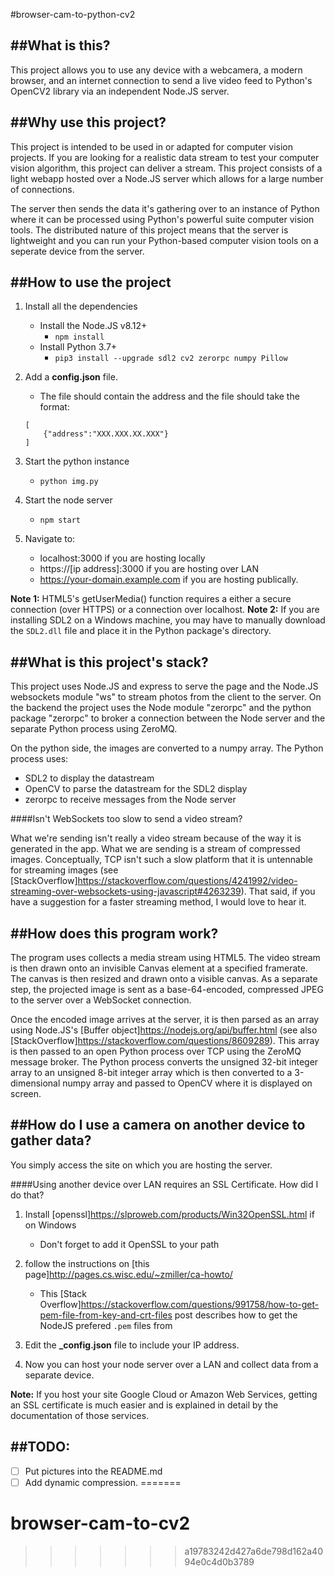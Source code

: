 #browser-cam-to-python-cv2

##What is this?
-----

This project allows you to use any device with a webcamera, a modern browser, and an internet connection to send a live video feed to Python's OpenCV2 library via an independent Node.JS server.


##Why use this project?
-----

This project is intended to be used in or adapted for computer vision projects.  If you are looking for a realistic data stream to test your computer vision algorithm, this project can deliver a stream.  This project consists of a light webapp hosted over a Node.JS server which allows for a large number of connections.

The server then sends the data it's gathering over to an instance of Python where it can be processed using Python's powerful suite computer vision tools.  The distributed nature of this project means that the server is lightweight and you can run your Python-based computer vision tools on a seperate device from the server.


##How to use the project
-----
1. Install all the dependencies
	* Install the Node.JS v8.12+
		* `npm install`
	* Install Python 3.7+
		* `pip3 install --upgrade sdl2 cv2 zerorpc numpy Pillow`

1. Add a __config.json__ file.
	* The file should contain the address and the file should take the format:
	
	```
	[
		{"address":"XXX.XXX.XX.XXX"}
	]
	```

1. Start the python instance
	* `python img.py`

1. Start the node server
	* `npm start`

1. Navigate to:
	* localhost:3000 if you are hosting locally
	* https://[ip address]:3000 if you are hosting over LAN
	* https://your-domain.example.com if you are hosting publically.

__Note 1:__ HTML5's getUserMedia() function requires a either a secure connection (over HTTPS) or a connection over localhost.
__Note 2:__ If you are installing SDL2 on a Windows machine, you may have to manually download the `SDL2.dll` file and place it in the Python package's directory.


##What is this project's stack?
-----

This project uses Node.JS and express to serve the page and the Node.JS websockets module "ws" to stream photos from the client to the server.  On the backend the project uses the Node module "zerorpc" and the python package "zerorpc" to broker a connection between the Node server and the separate Python process using ZeroMQ.

On the python side, the images are converted to a numpy array.  The Python process uses:
* SDL2 to display the datastream
* OpenCV to parse the datastream for the SDL2 display
* zerorpc to receive messages from the Node server


####Isn't WebSockets too slow to send a video stream?

What we're sending isn't really a video stream because of the way it is generated in the app.  What we are sending is a stream of compressed images.  Conceptually, TCP isn't such a slow platform that it is untennable for streaming images (see [StackOverflow]https://stackoverflow.com/questions/4241992/video-streaming-over-websockets-using-javascript#4263239).  That said, if you have a suggestion for a faster streaming method, I would love to hear it.


##How does this program work?
-----

The program uses collects a media stream using HTML5.  The video stream is then drawn onto an invisible Canvas element at a specified framerate.  The canvas is then resized and drawn onto a visible canvas.  As a separate step, the projected image is sent as a base-64-encoded, compressed JPEG to the server over a WebSocket connection.

Once the encoded image arrives at the server, it is then parsed as an array using Node.JS's [Buffer object]https://nodejs.org/api/buffer.html (see also [StackOverflow]https://stackoverflow.com/questions/8609289).  This array is then passed to an open Python process over TCP using the ZeroMQ message broker.  The Python process converts the unsigned 32-bit integer array to an unsigned 8-bit integer array which is then converted to a 3-dimensional numpy array and passed to OpenCV where it is displayed on screen.


##How do I use a camera on another device to gather data?
-----

You simply access the site on which you are hosting the server.

####Using another device over LAN requires an SSL Certificate.  How did I do that?
1. Install [openssl]https://slproweb.com/products/Win32OpenSSL.html if on Windows
	* Don't forget to add it OpenSSL to your path

1. follow the instructions on [this page]http://pages.cs.wisc.edu/~zmiller/ca-howto/
	* This [Stack Overflow]https://stackoverflow.com/questions/991758/how-to-get-pem-file-from-key-and-crt-files post describes how to get the NodeJS prefered `.pem` files from

1. Edit the __\_config.json__ file to include your IP address.

1. Now you can host your node server over a LAN and collect data from a separate device.


__Note:__ If you host your site Google Cloud or Amazon Web Services, getting an SSL certificate is much easier and is explained in detail by the documentation of those services.


##TODO:
-----
- [ ] Put pictures into the README.md
- [ ] Add dynamic compression.
=======
# browser-cam-to-cv2

>>>>>>> a19783242d427a6de798d162a4094e0c4d0b3789
